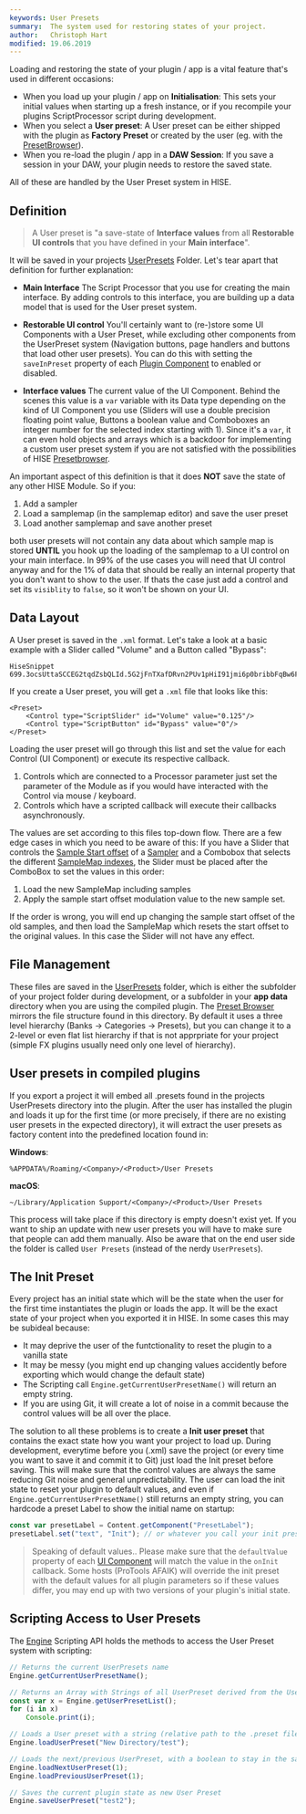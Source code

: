 ```yaml
---
keywords: User Presets
summary:  The system used for restoring states of your project.
author:   Christoph Hart
modified: 19.06.2019
---
```


Loading and restoring the state of your plugin / app is a vital feature that's used in different occasions:

- When you load up your plugin / app on **Initialisation**: This sets your initial values when starting up a fresh instance, or if you recompile your plugins ScriptProcessor script during development.
- When you select a **User preset**: A User preset can be either shipped with the plugin as **Factory Preset** or created by the user (eg. with the [PresetBrowser](/ui-components/floating-tiles/plugin/presetbrowser)). 
- When you re-load the plugin / app in a **DAW Session**: If you save a session in your DAW, your plugin needs to restore the saved state.

All of these are handled by the User Preset system in HISE.

## Definition

> A User preset is "a save-state of **Interface values** from all **Restorable UI controls** that you have defined in your **Main interface**". 
 
It will be saved in your projects [UserPresets](/working-with-hise/project-management/projects-folders/user-presets) Folder. Let's tear apart that definition for further explanation:

- **Main Interface**  The Script Processor that you use for creating the main interface. By adding controls to this interface, you are building up a data model that is used for the User preset system.

- **Restorable UI control**  You'll certainly want to (re-)store some UI Components with a User Preset, while excluding other components from the UserPreset system (Navigation buttons, page handlers and buttons that load other user presets). You can do this with setting the `saveInPreset` property of each [Plugin Component](/ui-components/plugin-components) to enabled or disabled.
  
- **Interface values**  The current value of the UI Component. Behind the scenes this value is a `var` variable with its Data type depending on the kind of UI Component you use (Sliders will use a double precision floating point value, Buttons a boolean value and Comboboxes an integer number for the selected index starting with 1).  Since it's a `var`, it can even hold objects and arrays which is a backdoor for implementing a custom user preset system if you are not satisfied with the possibilities of HISE [Presetbrowser](/ui-components/floating-tiles/plugin/presetbrowser).

An important aspect of this definition is that it does **NOT** save the state of any other HISE Module. So if you:

1. Add a sampler
2. Load a samplemap (in the samplemap editor) and save the user preset
3. Load another samplemap and save another preset

both user presets will not contain any data about which sample map is stored **UNTIL** you hook up the loading of the samplemap to a UI control on your main interface. In 99% of the use cases you will need that UI control anyway and for the 1% of data that should be really an internal property that you don't want to show to the user. If thats the case just add a control and set its `visiblity` to `false`, so it won't be shown on your UI.

## Data Layout

A User preset is saved in the `.xml` format. Let's take a look at a basic example with a Slider called "Volume" and a Button called "Bypass":

```snippet
HiseSnippet 699.3ocsUttaSCCEG2tqdZsbQLId.5G2jFnTXafDRvn2PUv1pHiI91jmi6p0bribbFqBw6FOR7F.GmjtjBoiEjne6b4u6O6ykLwnY73XsAgacx7HNBeeh+bkcV+YTgBMd.3mL7ZZXjji5MOhFGyCPX7ZuyEF2pIJ82OdSOpjpX7BWHzoZAi+AQnvV3cxAuWHkinA7SDgkxd2CFyzp9ZoNAPYMhGJhxtjdA+HpKsFDDd8gABq13aoVdLjSOcvb+Y5unxx+TQr3b.RvnKxGNnL2n9yDxfIKtlwHDt4jhK8ZYW5GSNTDHtwewk+QoA5Tnn7a.twxH0bIj5tJjFokAtCXE3gKgWyL71j3yLhHaQDGa2iLVY4loT1xklrbQ3uS5qgDT1mFRujOx.F2HXq8871oyddda+poIJlUnUczpizV9wps1t8Wa2p82Z242CMcZkwb+MFsTxMUF1UoM2lvsTIgmyM6z4JpLgeShv0e4220uauurracoD0pwJg83HdtcQEnaEU.T9yFTKZjSHjpMsR7v7JguTDvMHAbHaPNUKSftzT5KO.fVk5dIVqVkqNqzsPMAmp7SiGPsTW2PNL.fQbiU3dGvC3WAiVY8FsHC3wWZ0QozFFoUNzwM+67dc4wu4kMPq9fpB8RGjn7A85CP+YuLLQoCRjT6xiYt8I4Afdik5mcMspXgcd48M0X1yqxYuJq72Qb2jLQXYypl2FUvqqU5+Lu4axd.Y3zobls.1ljQe9ecsUMP4i5DqPcwgTqQ.MDjiRB8gk4LNPhRwkwtd6FtghLauE859bUPpwOge4A65rw4A6tHHJjxL5yXYSUtckaj5AXRk9YhVjCc1c5tXZxwcHr.+LFy8P7Df7pU7rZq340Vwt0Vwd0Vw90VwKpshWdKJbes7sIVcX1XA3XxvzMYX7PEE5pR6.Q+RfIlyu
```

If you create a User preset, you will get a `.xml` file that looks like this:

```
<Preset>
    <Control type="ScriptSlider" id="Volume" value="0.125"/>
    <Control type="ScriptButton" id="Bypass" value="0"/>
</Preset>
```

Loading the user preset will go through this list and set the value for each Control (UI Component) or execute its respective callback.

1. Controls which are connected to a Processor parameter just set the parameter of the Module as if you would have interacted with the Control via mouse / keyboard.
2. Controls which have a scripted callback will execute their callbacks asynchronously.

The values are set according to this files top-down flow. There are a few edge cases in which you need to be aware of this: If you have a Slider that controls the [Sample Start offset](/hise-modules/sound-generators/list/streamingsampler#chains-) of a [Sampler](/hise-modules/sound-generators/list/streamingsampler) and a Combobox that selects the different [SampleMap indexes](/tutorials/recipes/ui/general#switch-samplemaps-with-a-combobox), the Slider must be placed after the ComboBox to set the values in this order:

1. Load the new SampleMap including samples
2. Apply the sample start offset modulation value to the new sample set.

If the order is wrong, you will end up changing the sample start offset of the old samples, and then load the SampleMap which resets the start offset to the original values. In this case the Slider will not have any effect.

## File Management

These files are saved in the [UserPresets](/working-with-hise/project-management/projects-folders/user-presets) folder, which is either the subfolder of your project folder during development, or a subfolder in your **app data** directory when you are using the compiled plugin. The [Preset Browser](/ui-components/floating-tiles/plugin/presetbrowser) mirrors the file structure found in this directory. By default it uses a three level hierarchy (Banks -> Categories -> Presets), but you can change it to a 2-level or even flat list hierarchy if that is not apprpriate for your project (simple FX plugins usually need only one level of hierarchy).

## User presets in compiled plugins

If you export a project it will embed all .presets found in the projects UserPresets directory into the plugin. After the user has installed the plugin and loads it up for the first time (or more precisely, if there are no existing user presets in the expected directory), it will extract the user presets as factory content into the predefined location found in:

**Windows**:

```
%APPDATA%/Roaming/<Company>/<Product>/User Presets
```

**macOS**:

```
~/Library/Application Support/<Company>/<Product>/User Presets
```

This process will take place if this directory is empty doesn't exist yet. If you want to ship an update with new user presets you will have to make sure that people can add them manually. Also be aware that on the end user side the folder is called `User Presets` (instead of the nerdy `UserPresets`).

## The Init Preset

Every project has an initial state which will be the state when the user for the first time instantiates the plugin or loads the app. It will be the exact state of your project when you exported it in HISE. In some cases this may be subideal because:

- It may deprive the user of the funtctionality to reset the plugin to a vanilla state
- It may be messy (you might end up changing values accidently before exporting which would change the default state)
- The Scripting call `Engine.getCurrentUserPresetName()` will return an empty string.
- If you are using Git, it will create a lot of noise in a commit because the control values will be all over the place.

The solution to all these problems is to create a **Init user preset** that contains the exact state how you want your project to load up. During development, everytime before you (.xml) save the project (or every time you want to save it and commit it to Git) just load the Init preset before saving. This will make sure that the control values are always the same reducing Git noise and general unpredictability. The user can load the init state to reset your plugin to default values, and even if `Engine.getCurrentUserPresetName()` still returns an empty string, you can hardcode a preset Label to show the initial name on startup:

```javascript
const var presetLabel = Content.getComponent("PresetLabel");
presetLabel.set("text", "Init"); // or whatever you call your init preset
```

> Speaking of default values.. Please make sure that the `defaultValue` property of each [UI Component](/ui-components/plugin-components) will match the value in the `onInit` callback. Some hosts (ProTools AFAIK) will override the init preset with the default values for all plugin parameters so if these values differ, you may end up with two versions of your plugin's initial state.


## Scripting Access to User Presets

The [Engine](/scripting/scripting-api/engine) Scripting API holds the methods to access the User Preset system with scripting:

```javascript
// Returns the current UserPresets name
Engine.getCurrentUserPresetName(); 

// Returns an Array with Strings of all UserPreset derived from the UserPresets folder
const var x = Engine.getUserPresetList(); 
for (i in x)
    Console.print(i);

// Loads a User preset with a string (relative path to the .preset file without the file ending) 
Engine.loadUserPreset("New Directory/test");

// Loads the next/previous UserPreset, with a boolean to stay in the same directory
Engine.loadNextUserPreset(1);
Engine.loadPreviousUserPreset(1);

// Saves the current plugin state as new User Preset
Engine.saveUserPreset("test2");

```
